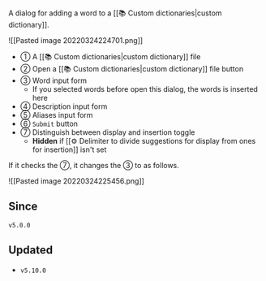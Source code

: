 A dialog for adding a word to a [[📚 Custom dictionaries|custom dictionary]].

![[Pasted image 20220324224701.png]]

- ① A [[📚 Custom dictionaries|custom dictionary]] file
- ② Open a [[📚 Custom dictionaries|custom dictionary]] file button
- ③ Word input form
	- If you selected words before open this dialog, the words is inserted here
- ④ Description input form
- ⑤ Aliases input form
- ⑥ `Submit` button
- ⑦ Distinguish between display and insertion toggle
	- **Hidden** if [[⚙️ Delimiter to divide suggestions for display from ones for insertion]] isn't set

If it checks the ⑦, it changes the ③ to as follows.

![[Pasted image 20220324225456.png]]

## Since

`v5.0.0`

## Updated

- `v5.10.0`
